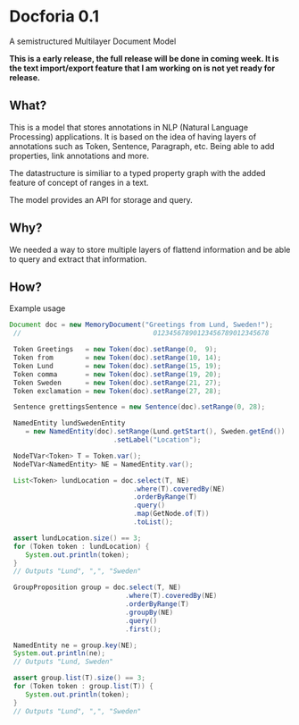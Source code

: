 # Docforia 0.1
A semistructured Multilayer Document Model

**This is a early release, the full release will be done in coming week. It is the text import/export feature that 
I am working on is not yet ready for release.**

## What?
This is a model that stores annotations in NLP (Natural Language Processing) applications. It is based on the idea 
of having layers of annotations such as Token, Sentence, Paragraph, etc. Being able to add properties, link annotations
and more.

The datastructure is similiar to a typed property graph with the added feature of concept of ranges in a text.

The model provides an API for storage and query.

## Why?
We needed a way to store multiple layers of flattend information and be able to query and extract that information.

## How?
Example usage

```java
Document doc = new MemoryDocument("Greetings from Lund, Sweden!");
 //                                 01234567890123456789012345678

 Token Greetings   = new Token(doc).setRange(0,  9);
 Token from        = new Token(doc).setRange(10, 14);
 Token Lund        = new Token(doc).setRange(15, 19);
 Token comma       = new Token(doc).setRange(19, 20);
 Token Sweden      = new Token(doc).setRange(21, 27);
 Token exclamation = new Token(doc).setRange(27, 28);

 Sentence grettingsSentence = new Sentence(doc).setRange(0, 28);

 NamedEntity lundSwedenEntity
    = new NamedEntity(doc).setRange(Lund.getStart(), Sweden.getEnd())
                          .setLabel("Location");

 NodeTVar<Token> T = Token.var();
 NodeTVar<NamedEntity> NE = NamedEntity.var();

 List<Token> lundLocation = doc.select(T, NE)
                               .where(T).coveredBy(NE)
                               .orderByRange(T)
                               .query()
                               .map(GetNode.of(T))
                               .toList();

 assert lundLocation.size() == 3;
 for (Token token : lundLocation) {
    System.out.println(token);
 }
 // Outputs "Lund", ",", "Sweden"

 GroupProposition group = doc.select(T, NE)
                             .where(T).coveredBy(NE)
                             .orderByRange(T)
                             .groupBy(NE)
                             .query()
                             .first();

 NamedEntity ne = group.key(NE);
 System.out.println(ne);
 // Outputs "Lund, Sweden"

 assert group.list(T).size() == 3;
 for (Token token : group.list(T)) {
    System.out.println(token);
 }
 // Outputs "Lund", ",", "Sweden"
```